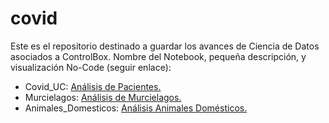 # covid

Este es el repositorio destinado a guardar los avances de Ciencia de Datos asociados a ControlBox.
Nombre del Notebook, pequeña descripción, y visualización No-Code (seguir enlace):
- Covid_UC: [Análisis de Pacientes.](https://deepnote.com/@jose-luis-marrugo-madrid/Analisis-Pacientes-Control-Box-_7YKhH_wQrCxsZAqNtns5g?utm_campaign=Analisis-Pacientes-Control-Box&utm_medium=publishing&utm_source=copy_link)
- Murcielagos: [Análisis de Murcielagos.](https://deepnote.com/@jose-luis-marrugo-madrid/Murcielagos-UUf2kBFVRCixfEhcSFoFog?utm_campaign=Murcielagos&utm_medium=publishing&utm_source=copy_link)
- Animales_Domesticos: [Análisis Animales Domésticos.](https://deepnote.com/@jose-luis-marrugo-madrid/AnimalesDomesticos-KKrRyYv8RjygAOURrduHBg?utm_campaign=AnimalesDomesticos&utm_medium=publishing&utm_source=copy_link)
